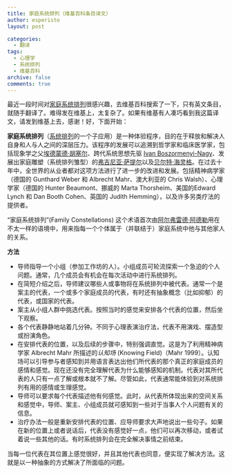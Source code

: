 ```yaml
---
title: 家庭系统排列（维基百科条目译文）
author: esperisto
layout: post

categories:
  - 翻译
tags:
  - 心理学
  - 系统排列
  - 维基百科
archive: false
comments: true 
---
```


最近一段时间对[家庭系统排列][1]很感兴趣，去维基百科搜索了一下，只有英文条目，就随手翻译了。难得发在维基上，太复杂了。如果有维基有人凑巧看到我这篇译文，请发到维基上去，感谢！好，下面开始：

**家庭系统排列**（[系统排列][2]的一个子应用）是一种体验程序，目的在于释放和解决人自身和人与人之间的深层压力。该程序的发展可以追溯到哲学家和临床医学家，包括现象学之父[埃德蒙德·胡塞尔][3]、跨代系统思想先驱 [Ivan Boszormenyi-Nagy][4]、发展出家庭雕塑（系统排列雏型）的[弗吉尼亚·萨提尔][5]以及[贝尔特·海灵格][6]。在过去十年中，全世界的从业者都对这项方法进行了进一步的改进和发展。包括精神病学家（德国的 Gunthard Weber 和 Albrecht Mahr、澳大利亚的 Chris Walsh）、心理学家（德国的 Hunter Beaumont、挪威的 Marta Thorsheim、美国的Edward Lynch 和 Dan Booth Cohen、英国的 Judith Hemming），以及许多另类疗法的提供者。

“家庭系统排列”(Family Constellations) 这个术语首次由[阿尔弗雷德·阿德勒][7]用在不太一样的语境中，用来指每一个个体属于（并联结于）家庭系统中他与其他家人的关系。

**方法**

 * 导师指导一个小组（参加工作坊的人）。小组成员可轮流探索一个急迫的个人问题。通常，几个成员会有机会在每次活动中进行系统排列。
 * 在简短介绍之后，导师建议哪些人或事物将在系统排列中被代表。通常一个是案主的代表，一个或多个家庭成员的代表，有时还有抽象概念（比如抑郁）的代表，或国家的代表。
 * 案主从小组人群中挑选代表。按照当时的感觉来安排各个代表的位置，然后坐下观察。
 * 各个代表静静地站着几分钟。不同于心理表演治疗法，代表不用演戏、摆造型或扮演角色。
 * 在安排代表的位置，以及后续的步骤中，特别强调直觉。这是为了利用精神病学家 Albrecht Mahr 所描述的*认知场* (Knowing Field)（Mahr 1999）。认知场可以引导参与者感知到并用语言表达出他们所代表的那个真正的家庭成员的感情和感觉。现在还没有完全理解代表为什么能够感知的机制。代表对其所代表的人只有一点了解或根本就不了解。尽管如此，代表通常能体验到对系统排列有用的感情或生理感觉。
 * 导师可以要求每个代表描述他有何感觉。此时，从代表所体现出来的空间关系和感觉中，导师、案主、小组成员就可感知到一些对于当事人个人问题有关的信息。
 * 治疗办法一般是重新安排代表的位置、应导师要求大声地说出一些句子。如果在新的位置上或者说话后，代表没有感觉好一点，他们可以再次移动，或者试着说一些其他的话。有时系统排列会在完全解决事情之前结束。

当每一位代表在其位置上感觉很好，并且其他代表也同意，便实现了解决方法。这就是以一种抽象的方式解决了所面临的问题。

[1]: http://en.wikipedia.org/wiki/Family_Constellations
[2]: http://en.wikipedia.org/wiki/Systemic_Constellations
[3]: http://en.wikipedia.org/wiki/Edmund_Husserl
[4]: http://en.wikipedia.org/wiki/Ivan_Boszormenyi-Nagy
[5]: http://en.wikipedia.org/wiki/Virginia_Satir
[6]: http://en.wikipedia.org/wiki/Bert_Hellinger
[7]: http://en.wikipedia.org/wiki/Alfred_Adler
